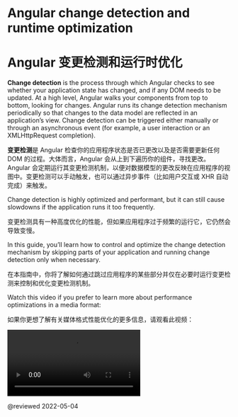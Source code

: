 # Angular change detection and runtime optimization

# Angular 变更检测和运行时优化

**Change detection** is the process through which Angular checks to see whether your application state has changed, and if any DOM needs to be updated. At a high level, Angular walks your components from top to bottom, looking for changes. Angular runs its change detection mechanism periodically so that changes to the data model are reflected in an application’s view. Change detection can be triggered either manually or through an asynchronous event \(for example, a user interaction or an XMLHttpRequest completion\).

**变更检测**是 Angular 检查你的应用程序状态是否已更改以及是否需要更新任何 DOM 的过程。大体而言，Angular 会从上到下遍历你的组件，寻找更改。Angular 会定期运行其变更检测机制，以便对数据模型的更改反映在应用程序的视图中。变更检测可以手动触发，也可以通过异步事件（比如用户交互或 XHR 自动完成）来触发。

Change detection is highly optimized and performant, but it can still cause slowdowns if the application runs it too frequently.

变更检测具有一种高度优化的性能，但如果应用程序过于频繁的运行它，它仍然会导致变慢。

In this guide, you’ll learn how to control and optimize the change detection mechanism by skipping parts of your application and running change detection only when necessary.

在本指南中，你将了解如何通过跳过应用程序的某些部分并仅在必要时运行变更检测来控制和优化变更检测机制。

Watch this video if you prefer to learn more about performance optimizations in a media format:

如果你更想了解有关媒体格式性能优化的更多信息，请观看此视频：

<div class="video-container">
  <video controls>
    <source src="http://videos.angular.cn/4 Runtime Performance Optimizations-f8sA-i6gkGQ.webm" type="video/webm">
    <source src="http://videos.angular.cn/4 Runtime Performance Optimizations-f8sA-i6gkGQ.mp4" type="video/mp4">
    <track src="http://videos.angular.cn/4 Runtime Performance Optimizations-f8sA-i6gkGQ.en.vtt" label="English" kind="subtitles" srclang="en">
    <track src="http://videos.angular.cn/4 Runtime Performance Optimizations-f8sA-i6gkGQ.cn.vtt" label="简体中文" kind="subtitles" srclang="cn" default>
    <p>注意：本视频不支持 IE 浏览器</p>
  </video>
</div>

@reviewed 2022-05-04
